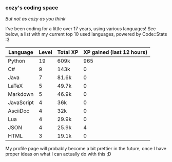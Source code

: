 ### cozy's coding space
*But not as cozy as you think*

I've been coding for a little over 17 years, using various languages! See below, a list with my current top 10 used languages, powered by Code::Stats :3
    
| Language | Level | Total XP | XP gained (last 12 hours) |
| --- | --- | --- | --- |
| Python | 19 | 609k | 965 |
| C# | 9 | 143k | 0 |
| Java | 7 | 81.6k | 0 |
| LaTeX | 5 | 49.7k | 0 |
| Markdown | 5 | 46.9k | 0 |
| JavaScript | 4 | 36k | 0 |
| AsciiDoc | 4 | 32k | 0 |
| Lua | 4 | 29.9k | 0 |
| JSON | 4 | 25.9k | 4 |
| HTML | 3 | 19.1k | 0 |
    
My profile page will probably become a bit prettier in the future, once I have proper ideas on what I can actually do with this ;D